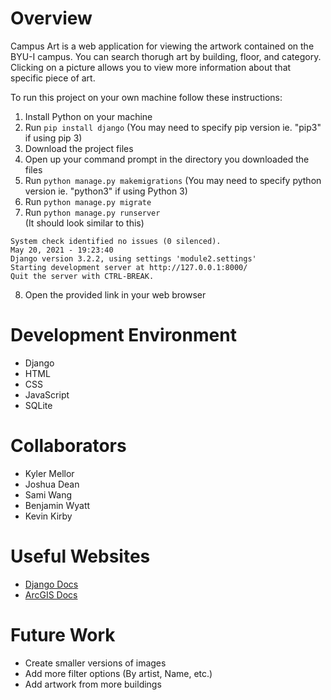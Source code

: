 # Overview
Campus Art is a web application for viewing the artwork contained on the BYU-I campus.
You can search thorugh art by building, floor, and category. Clicking on a picture
allows you to view more information about that specific piece of art.

To run this project on your own machine follow these instructions:
1. Install Python on your machine
2. Run ```pip install django``` (You may need to specify pip version ie. "pip3" if using pip 3)
3. Download the project files
4. Open up your command prompt in the directory you downloaded the files
5. Run ```python manage.py makemigrations``` (You may need to specify python version ie. "python3" if using Python 3)
6. Run ```python manage.py migrate```
7. Run ```python manage.py runserver```<br>
(It should look similar to this)
```
System check identified no issues (0 silenced).
May 20, 2021 - 19:23:40
Django version 3.2.2, using settings 'module2.settings'
Starting development server at http://127.0.0.1:8000/
Quit the server with CTRL-BREAK.
```
8. Open the provided link in your web browser

# Development Environment

* Django
* HTML
* CSS
* JavaScript
* SQLite

# Collaborators

* Kyler Mellor
* Joshua Dean
* Sami Wang
* Benjamin Wyatt
* Kevin Kirby

# Useful Websites

* [Django Docs](https://docs.djangoproject.com/en/3.2/)
* [ArcGIS Docs](https://developers.arcgis.com/documentation/)

# Future Work

* Create smaller versions of images
* Add more filter options (By artist, Name, etc.)
* Add artwork from more buildings